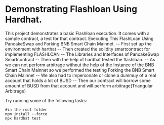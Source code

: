 # Demonstrating Flashloan Using Hardhat. 
This project demonstrates a basic Flashloan execution. It comes with a sample contract, a test for that contract. Executing This FlashLoan Using PancakeSwap and Forking BNB Smart Chain Mainnet.
-- First set up the environment with harthat
-- Then created the solidity smartcontract for implementing FLASHLOAN
-- The Libraries and Interfaces of PancakeSwap Smartcontract
-- Then with the help of hardhat tested the flashloan. 
-- As we can not perform arbitrage without the help of the Instance of the BNB Smart Chain Mainnet so we performed the testing Forking the BNB Smart Chain Mainnet
-- We also had to impersonate or clone a dummuy of a real account that holds a lot of BUSD
-- Then our contract will borrow some amount of BUSD from that account and will perform arbitrage(Triangular Arbitrage)

Try running some of the following tasks:
```shell
#in the root folder
npm install --force
npx hardhat test
```
